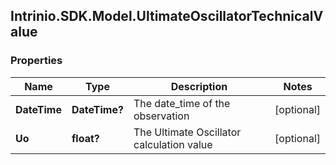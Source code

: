 ## Intrinio.SDK.Model.UltimateOscillatorTechnicalValue
### Properties

Name | Type | Description | Notes
------------ | ------------- | ------------- | -------------
**DateTime** | **DateTime?** | The date_time of the observation | [optional] 
**Uo** | **float?** | The Ultimate Oscillator calculation value | [optional] 

